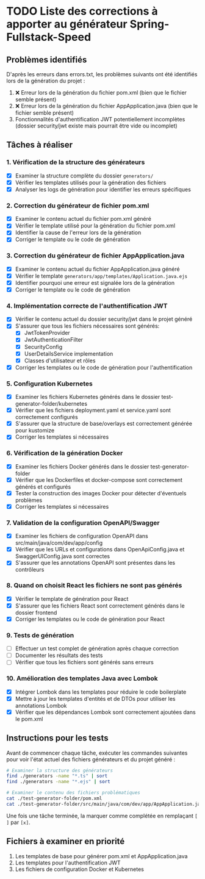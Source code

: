# TODO Liste des corrections à apporter au générateur Spring-Fullstack-Speed

## Problèmes identifiés

D'après les erreurs dans errors.txt, les problèmes suivants ont été identifiés lors de la génération du projet :

1. ❌ Erreur lors de la génération du fichier pom.xml (bien que le fichier semble présent)
2. ❌ Erreur lors de la génération du fichier AppApplication.java (bien que le fichier semble présent)
3. Fonctionnalités d'authentification JWT potentiellement incomplètes (dossier security/jwt existe mais pourrait être vide ou incomplet)

## Tâches à réaliser

### 1. Vérification de la structure des générateurs
- [x] Examiner la structure complète du dossier `generators/`
- [x] Vérifier les templates utilisés pour la génération des fichiers
- [x] Analyser les logs de génération pour identifier les erreurs spécifiques

### 2. Correction du générateur de fichier pom.xml
- [x] Examiner le contenu actuel du fichier pom.xml généré
- [x] Vérifier le template utilisé pour la génération du fichier pom.xml
- [x] Identifier la cause de l'erreur lors de la génération
- [x] Corriger le template ou le code de génération

### 3. Correction du générateur de fichier AppApplication.java
- [x] Examiner le contenu actuel du fichier AppApplication.java généré
- [x] Vérifier le template `generators/app/templates/Application.java.ejs`
- [x] Identifier pourquoi une erreur est signalée lors de la génération
- [x] Corriger le template ou le code de génération

### 4. Implémentation correcte de l'authentification JWT
- [x] Vérifier le contenu actuel du dossier security/jwt dans le projet généré
- [x] S'assurer que tous les fichiers nécessaires sont générés:
  - [x] JwtTokenProvider
  - [x] JwtAuthenticationFilter
  - [x] SecurityConfig
  - [x] UserDetailsService implementation
  - [x] Classes d'utilisateur et rôles
- [x] Corriger les templates ou le code de génération pour l'authentification

### 5. Configuration Kubernetes
- [x] Examiner les fichiers Kubernetes générés dans le dossier test-generator-folder/kubernetes
- [x] Vérifier que les fichiers deployment.yaml et service.yaml sont correctement configurés
- [x] S'assurer que la structure de base/overlays est correctement générée pour kustomize
- [x] Corriger les templates si nécessaires

### 6. Vérification de la génération Docker
- [x] Examiner les fichiers Docker générés dans le dossier test-generator-folder
- [x] Vérifier que les Dockerfiles et docker-compose sont correctement générés et configurés
- [x] Tester la construction des images Docker pour détecter d'éventuels problèmes
- [x] Corriger les templates si nécessaires

### 7. Validation de la configuration OpenAPI/Swagger
- [x] Examiner les fichiers de configuration OpenAPI dans src/main/java/com/dev/app/config
- [x] Vérifier que les URLs et configurations dans OpenApiConfig.java et SwaggerUIConfig.java sont correctes
- [x] S'assurer que les annotations OpenAPI sont présentes dans les contrôleurs

### 8. Quand on choisit React les fichiers ne sont pas générés
- [x] Vérifier le template de génération pour React
- [x] S'assurer que les fichiers React sont correctement générés dans le dossier frontend
- [x] Corriger les templates ou le code de génération pour React

### 9. Tests de génération
- [ ] Effectuer un test complet de génération après chaque correction
- [ ] Documenter les résultats des tests
- [ ] Vérifier que tous les fichiers sont générés sans erreurs

### 10. Amélioration des templates Java avec Lombok
- [x] Intégrer Lombok dans les templates pour réduire le code boilerplate
- [x] Mettre à jour les templates d'entités et de DTOs pour utiliser les annotations Lombok
- [x] Vérifier que les dépendances Lombok sont correctement ajoutées dans le pom.xml

## Instructions pour les tests

Avant de commencer chaque tâche, exécuter les commandes suivantes pour voir l'état actuel des fichiers générateurs et du projet généré :

```bash
# Examiner la structure des générateurs
find ./generators -name "*.ts" | sort
find ./generators -name "*.ejs" | sort

# Examiner le contenu des fichiers problématiques
cat ./test-generator-folder/pom.xml
cat ./test-generator-folder/src/main/java/com/dev/app/AppApplication.java
```

Une fois une tâche terminée, la marquer comme complétée en remplaçant `[ ]` par `[x]`.

## Fichiers à examiner en priorité

1. Les templates de base pour générer pom.xml et AppApplication.java
2. Les templates pour l'authentification JWT
3. Les fichiers de configuration Docker et Kubernetes
